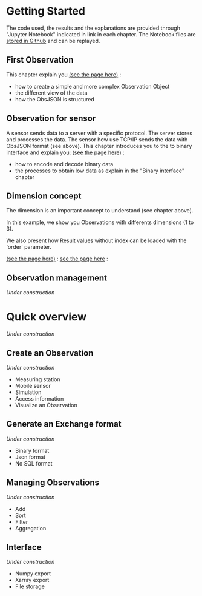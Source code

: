 # Getting Started

The code used, the results and the explanations are provided through "Jupyter 
Notebook" indicated in link in each chapter.
The Notebook files are 
<a href="https://github.com/loco-philippe/loco-philippe.github.io/tree/main/Example" target="_blank">
stored in Github</a> and can be replayed.

## First Observation

This chapter explain you 
<a href="./first_observation.ipynb" target="_blank">(see the page here)</a> :
    
- how to create a simple and more complex Observation Object
- the different view of the data
- how the ObsJSON is structured 

## Observation for sensor

A sensor sends data to a server with a specific protocol. The server stores and processes the data.
The sensor how use TCP/IP sends the data with ObsJSON format (see above).
This chapter introduces you to the to binary interface and explain you:
<a href="./sensor_observation.ipynb" target="_blank">(see the page here)</a> :
    
- how to encode and decode binary data
- the processes to obtain low data as explain in the "Binary interface" chapter

## Dimension concept

The dimension is an important concept to understand (see chapter above). 

In this example, we show you Observations with differents dimensions (1 to 3).

We also present how Result values without index can be loaded with the 'order' parameter.

<a href="./dimension.ipynb" target="_blank">(see the page here)</a> :
[see the page here](./dimension.ipynb) :
    
## Observation management

*Under construction*

# Quick overview

*Under construction*

## Create an Observation

*Under construction*

- Measuring station
- Mobile sensor
- Simulation
- Access information
- Visualize an Observation

## Generate an Exchange format

*Under construction*

- Binary format
- Json format
- No SQL format

## Managing Observations

*Under construction*

- Add
- Sort
- Filter
- Aggregation

## Interface

*Under construction*

- Numpy export
- Xarray export
- File storage
